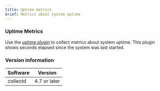 ```yaml
---
title: Uptime metrics 
brief: Metrics about system uptime
---
```

### Uptime Metrics

Use the [uptime plugin](https://collectd.org/wiki/index.php/Plugin:Uptime) to collect metrics about system uptime.  This plugin shows seconds elapsed since the system was last started.

### Version information

| Software  | Version        |
|-----------|----------------|
| collectd  |  4.7 or later  |
